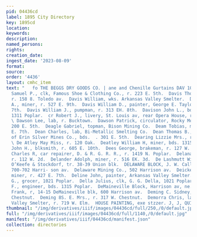 ```yaml
---
pid: 04436cd
label: 1895 City Directory
key: 1895cd
location: 
keywords: 
description: 
named_persons: 
rights: 
creation_date: 
ingest_date: '2023-08-09'
format: 
source: 
order: '4436'
layout: cmhc_item
text: "   fo THE BEGGS DRY GOODS CO. | ane and Chenille Gurtains DAV 105 DEM  Davis
  Samuel P., clk, Famous Shoe & Clothing Co., r. 223 E. 5th.  Davis Thomas L., miner,
  r. 158 8. Toledo av.  Davis William, wks. Arkansas Valley Smelter.  Davis William
  A., miner, r. 527 E. 9th.  Davis William D., painter, George E. Taylor, r. 321 E.
  7th.  Davis William J., pumpman, r. 313 EH. 8th.  Davison John L., boarding house,
  1311 Poplar.  cr Robert J., livery, St. Louis av, rear Opera House, r. 203  . 6th.
  \ Dawson Lee, lab, r. Bucktown.  Dawson Patrick, circulator, Rocky Mountain News,
  200 E. 5th.  Deagle Gabriel, topman, Bison Mining Co.  Deam Tobias, miner, r. 621
  E. 7th.  Dean Charles, lab, Bi-Metallic Smelting Co.  Dean Thomas B., timekpr, Maid
  of Erin Silver Mines Co., bds.  . 301 E. 5th.  Dearing Lizzie Mrs., r. 4074 N. Poplar.
  \ De Atley May Miss, r. 120 Oak.  Deatley William H, miner, bds. 1315 Poplar.  Dedrick
  John H., blksmith, r. 605 E. 10th.  Dees George, brakeman, r. 127 W. 2d.  Deffenbaugh
  Charles R, car repairer, D. & R. G. R. R., r. 1419 N. Poplar.  Delana H. §., fireman,
  r. 112 W. 2d.  Delander Adolph, miner, r. 516 EK. 3d.  De Lashmutt William J., photographer,
  O’Keefe & Stockdorf, tr. 38-39 Union blk.  DELAWARE BLOCK, J. W. Callaway, propr,
  700-702 Harri- son av.  Delaware Mining Co., 502 Harrison av.  Deicker Charles C.,
  miner, r. 427 E. 7th.  Deline John, painter, Arkansas Valley Smelter.  Della George
  G., grocer, 1021 Poplar.  Della Julius, clk, G. G. Della, 1021 Poplar.  Delong J.
  F., engineer, bds. 1315 Poplar.  DeMaineville Block, Harrison av, ne. cor 6th.  DeMaineville
  Frank, r, 14-15 DeMaineville blk, 600 Harrison av.  Deming C. Sidney, r. 317 W.
  Chestnut.  Deming 8S. E. Mrs., r. 317 W. Chestnut.  Demorra Chris, lab, Arkansas
  Valley Smelter, r. 719 W. Elm.  HOUSE PAINTING, exe stzzer. J, J, QUINN    "
thumbnail: "/img/derivatives/iiif/images/04436cd/full/250,/0/default.jpg"
full: "/img/derivatives/iiif/images/04436cd/full/1140,/0/default.jpg"
manifest: "/img/derivatives/iiif/04436cd/manifest.json"
collection: directories
---
```

